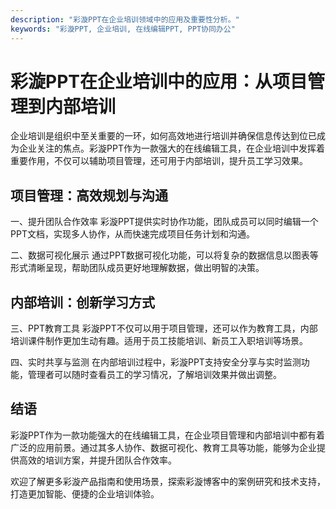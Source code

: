 ```yaml
---
description: "彩漩PPT在企业培训领域中的应用及重要性分析。"
keywords: "彩漩PPT, 企业培训, 在线编辑PPT, PPT协同办公"
---
```

# 彩漩PPT在企业培训中的应用：从项目管理到内部培训

企业培训是组织中至关重要的一环，如何高效地进行培训并确保信息传达到位已成为企业关注的焦点。彩漩PPT作为一款强大的在线编辑工具，在企业培训中发挥着重要作用，不仅可以辅助项目管理，还可用于内部培训，提升员工学习效果。

## 项目管理：高效规划与沟通
一、提升团队合作效率
彩漩PPT提供实时协作功能，团队成员可以同时编辑一个PPT文档，实现多人协作，从而快速完成项目任务计划和沟通。

二、数据可视化展示
通过PPT数据可视化功能，可以将复杂的数据信息以图表等形式清晰呈现，帮助团队成员更好地理解数据，做出明智的决策。

## 内部培训：创新学习方式
三、PPT教育工具
彩漩PPT不仅可以用于项目管理，还可以作为教育工具，内部培训课件制作更加生动有趣。适用于员工技能培训、新员工入职培训等场景。

四、实时共享与监测
在内部培训过程中，彩漩PPT支持安全分享与实时监测功能，管理者可以随时查看员工的学习情况，了解培训效果并做出调整。

## 结语
彩漩PPT作为一款功能强大的在线编辑工具，在企业项目管理和内部培训中都有着广泛的应用前景。通过其多人协作、数据可视化、教育工具等功能，能够为企业提供高效的培训方案，并提升团队合作效率。

欢迎了解更多彩漩产品指南和使用场景，探索彩漩博客中的案例研究和技术支持，打造更加智能、便捷的企业培训体验。
